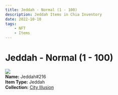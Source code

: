 ```yaml
---
title: Jeddah - Normal (1 - 100)
description: Jeddah Items in Chia Inventory
date: 2022-10-10
tags:
    - NFT
    - Items
---
```


# Jeddah - Normal (1 - 100)
<div class="item_thumbnail">
<img loading="lazy" src="https://bbs2rjccnve3dioke6g356vcdxvjkv3mftsr2sugflnbvxhe.arweave.net/CGWopEJtSbGhyie-NvvqiHe_qVV2-ws5R1KhiraGtzk"><br/>
<div><strong>Name:</strong> Jeddah#216</div>
<div><strong>Item Type:</strong> Jeddah</div>
<div><strong>Collection:</strong> <a href="https://www.spacescan.io/xch/nft/collection/col1lend2dcn558km4wcwta4xnkfv3xpcmlp9kyt0m909emvfxechlyqdl5ndg">City Illusion</a></div>
</div>

